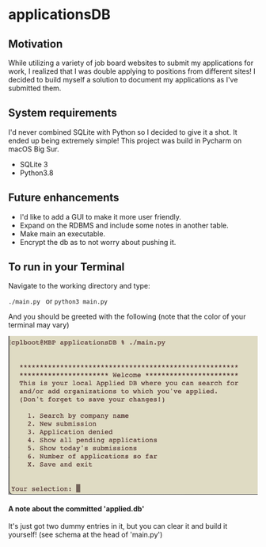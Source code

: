 # applicationsDB

## Motivation
While utilizing a variety of job board websites to submit my applications for work, I realized that I was double applying to positions from different sites!  I decided to build myself a solution to document my applications as I've submitted them.

## System requirements
I'd never combined SQLite with Python so I decided to give it a shot. It ended up being extremely simple! This project was build in Pycharm on macOS Big Sur.
* SQLite 3
* Python3.8

## Future enhancements
* I'd like to add a GUI to make it more user friendly.
* Expand on the RDBMS and include some notes in another table. 
* Make main an executable.
* Encrypt the db as to not worry about pushing it.


## To run in your Terminal
Navigate to the working directory and type:

  `./main.py ` or `python3 main.py` 

And you should be greeted with the following (note that the color of your terminal may vary)
<p>
  <img src="https://github.com/frgalvan/applicationsDB/blob/main/venv/img.png" width="570px" align="middle"/>
</p>

#### A note about the committed 'applied.db'
It's just got two dummy entries in it, but you can clear it and build it yourself! (see schema at the head of 'main.py')
